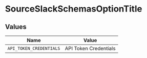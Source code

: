 # SourceSlackSchemasOptionTitle


## Values

| Name                    | Value                   |
| ----------------------- | ----------------------- |
| `API_TOKEN_CREDENTIALS` | API Token Credentials   |